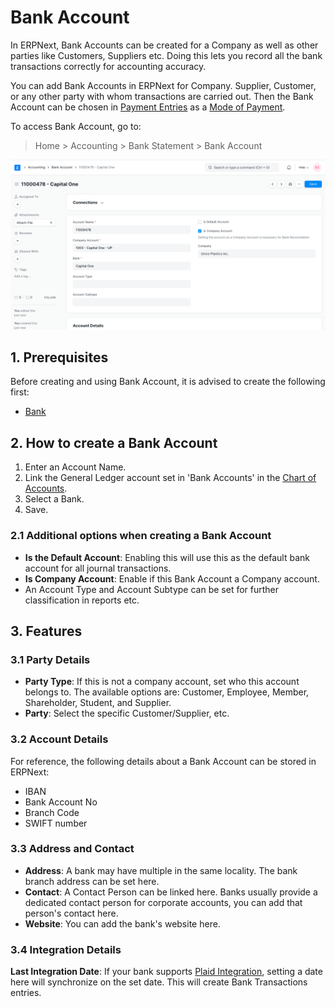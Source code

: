 
# Bank Account


In ERPNext, Bank Accounts can be created for a Company as well as other parties like Customers, Suppliers etc. Doing this lets you record all the bank transactions correctly for accounting accuracy.


You can add Bank Accounts in ERPNext for Company. Supplier, Customer, or any other party with whom transactions are carried out. Then the Bank Account can be chosen in [Payment Entries](/docs/en/accounts/payment-entry) as a [Mode of Payment](/docs/en/accounts/mode-of-payment).


To access Bank Account, go to:



> 
> Home > Accounting > Bank Statement > Bank Account
> 
> 
> 


![Bank Account](/files/bank-account.png)


## 1. Prerequisites


Before creating and using Bank Account, it is advised to create the following first:


* [Bank](/docs/en/accounts/bank)


## 2. How to create a Bank Account


1. Enter an Account Name.
2. Link the General Ledger account set in 'Bank Accounts' in the [Chart of Accounts](/docs/en/accounts/chart-of-accounts).
3. Select a Bank.
4. Save.


### 2.1 Additional options when creating a Bank Account


* **Is the Default Account**: Enabling this will use this as the default bank account for all journal transactions.
* **Is Company Account**: Enable if this Bank Account a Company account.
* An Account Type and Account Subtype can be set for further classification in reports etc.


## 3. Features


### 3.1 Party Details


* **Party Type**: If this is not a company account, set who this account belongs to. The available options are: Customer, Employee, Member, Shareholder, Student, and Supplier.
* **Party**: Select the specific Customer/Supplier, etc.


### 3.2 Account Details


For reference, the following details about a Bank Account can be stored in ERPNext:


* IBAN
* Bank Account No
* Branch Code
* SWIFT number


### 3.3 Address and Contact


* **Address**: A bank may have multiple in the same locality. The bank branch address can be set here.
* **Contact**: A Contact Person can be linked here. Banks usually provide a dedicated contact person for corporate accounts, you can add that person's contact here.
* **Website**: You can add the bank's website here.


### 3.4 Integration Details


**Last Integration Date**: If your bank supports [Plaid Integration](/docs/en/erpnext_integration/plaid_integration), setting a date here will synchronize on the set date. This will create Bank Transactions entries.


